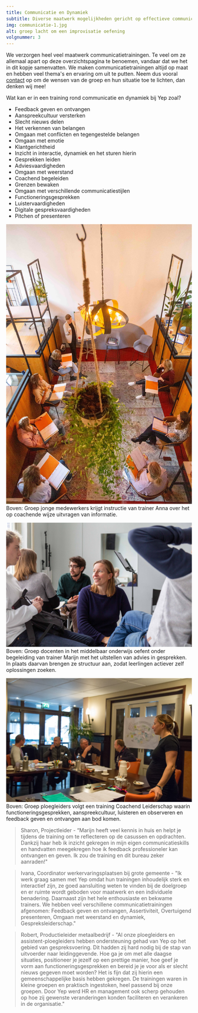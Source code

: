```yaml
---
title: Communicatie en Dynamiek
subtitle: Diverse maatwerk mogelijkheden gericht op effectieve communicatie.
img: communicatie-1.jpg
alt: groep lacht om een improvisatie oefening
volgnummer: 3
---
```


We verzorgen heel veel maatwerk communicatietrainingen. Te veel om ze allemaal apart op deze overzichtspagina te benoemen, vandaar dat we het in dit kopje samenvatten. We maken communicatietrainingen altijd op maat en hebben veel thema's en ervaring om uit te putten. Neem dus vooral [contact](Marijn@yeptrainingen.nl) op om de wensen van de groep en hun situatie toe te lichten, dan denken wij mee! 

Wat kan er in een training rond communicatie en dynamiek bij Yep zoal?

* Feedback geven en ontvangen
* Aanspreekcultuur versterken
* Slecht nieuws delen
* Het verkennen van belangen
* Omgaan met conflicten en tegengestelde belangen
* Omgaan met emotie
* Klantgerichtheid
* Inzicht in interactie, dynamiek en het sturen hierin
* Gesprekken leiden
* Adviesvaardigheden
* Omgaan met weerstand
* Coachend begeleiden
* Grenzen bewaken
* Omgaan met verschillende communicatiestijlen
* Functioneringsgesprekken
* Luistervaardigheden
* Digitale gespreksvaardigheden
* Pitchen of presenteren

![Trainer Anna geeft instructie bij oefening coachende gespreksvaardigheden](./communicatie-4.jpg) Boven: Groep jonge medewerkers krijgt instructie van trainer Anna over het op coachende wijze uitvragen van informatie.


![Trainer Marijn sluit aan bij een LSD gesprek](./communicatie-2.jpg) Boven: Groep docenten in het middelbaar onderwijs oefent onder begeleiding van trainer Marijn met het uitstellen van advies in gesprekken. In plaats daarvan brengen ze structuur aan, zodat leerlingen actiever zelf oplossingen zoeken.


![Groep ploegleiders volgt training coachend begeleiden](./communicatie-3.jpg) Boven: Groep ploegleiders volgt een training Coachend Leiderschap waarin functioneringsgesprekken, aanspreekcultuur, luisteren en observeren en feedback geven en ontvangen aan bod komen.


> Sharon, Projectleider - “Marijn heeft veel kennis in huis en helpt je tijdens de training om te reflecteren op de casussen en opdrachten. Dankzij haar heb ik inzicht gekregen in mijn eigen communicatieskills en handvatten meegekregen hoe ik feedback professioneler kan ontvangen en geven. Ik zou de training en dit bureau zeker aanraden!"

> Ivana, Coordinator werkervaringsplaatsen bij grote gemeente - "Ik werk graag samen met Yep omdat hun trainingen inhoudelijk sterk en interactief zijn, ze goed aansluiting weten te vinden bij de doelgroep en er ruimte wordt geboden voor maatwerk en een individuele benadering. Daarnaast zijn het hele enthousiaste en bekwame trainers. We hebben veel verschillene communicatietrainingen afgenomen: Feedback geven en ontvangen, Assertiviteit, Overtuigend presenteren, Omgaan met weerstand en dynamiek, Gespreksleiderschap." 

> Robert, Productieleider metaalbedrijf - "Al onze ploegleiders en assistent-ploegleiders hebben ondersteuning gehad van Yep op het gebied van gespreksvoering. Dit hadden zij hard nodig bij de stap van uitvoerder naar leidinggevende. Hoe ga je om met alle daagse situaties, positioneer je jezelf op een prettige manier, hoe geef je vorm aan functioneringsgesprekken en bereid je je voor als er slecht nieuws gegeven moet worden? Het is fijn dat zij hierin een gemeenschappelijke basis hebben gekregen. De trainingen waren in kleine groepen en praktisch ingestoken, heel passend bij onze groepen. Door Yep werd HR en management ook scherp gehouden op hoe zij gewenste veranderingen konden faciliteren en verankeren in de organisatie."